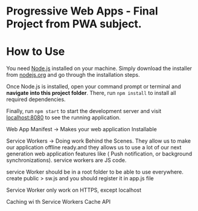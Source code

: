 # Progressive Web Apps - Final Project from PWA subject.

# How to Use
You need [Node.js](https://nodejs.org) installed on your machine. Simply download the installer from [nodejs.org](https://nodejs.org) and go through the installation steps.

Once Node.js is installed, open your command prompt or terminal and **navigate into this project folder**. There, run `npm install` to install all required dependencies.

Finally, run `npm start` to start the development server and visit [localhost:8080](http://localhost:8080) to see the running application.

Web App Manifest -> Makes your web application Installable

Service Workers -> Doing work Behind the Scenes. They allow us to make our application offline ready.and they allows us to use a lot of our next generation web application features like ( Push notification, or background synchronizations).
service workers are JS code.

service Worker should be in a root folder to be able to use everywhere.
create public > sw.js and you should register it in app.js file

Service Worker only work on HTTPS, except localhost

Caching wi th Service Workers 
Cache API 
